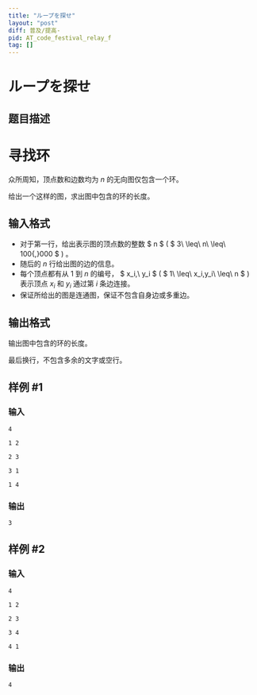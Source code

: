 ```yaml
---
title: "ループを探せ"
layout: "post"
diff: 普及/提高-
pid: AT_code_festival_relay_f
tag: []
---
```


# ループを探せ

## 题目描述

# 寻找环


众所周知，顶点数和边数均为 $n$ 的无向图仅包含一个环。

给出一个这样的图，求出图中包含的环的长度。

## 输入格式

* 对于第一行，给出表示图的顶点数的整数 $ n $ ( $ 3\ \leq\ n\ \leq\ 100{,}000 $ ) 。
* 随后的 $n$ 行给出图的边的信息。
* 每个顶点都有从 $1$ 到 $n$ 的编号， $ x_i,\ y_i $ ( $ 1\ \leq\ x_i,y_i\ \leq\ n $ ) 表示顶点 $x_i$ 和 $y_i$ 通过第 $i$ 条边连接。
* 保证所给出的图是连通图，保证不包含自身边或多重边。

## 输出格式

输出图中包含的环的长度。

最后换行，不包含多余的文字或空行。

## 样例 #1

### 输入

```
4
1 2
2 3
3 1
1 4
```

### 输出

```
3
```

## 样例 #2

### 输入

```
4
1 2
2 3
3 4
4 1
```

### 输出

```
4
```

